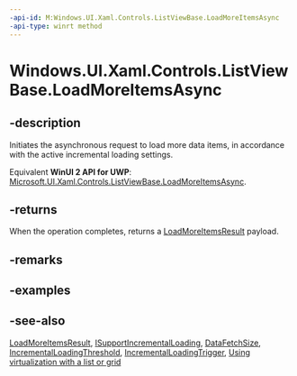 ```yaml
---
-api-id: M:Windows.UI.Xaml.Controls.ListViewBase.LoadMoreItemsAsync
-api-type: winrt method
---
```


<!-- Method syntax
public Windows.Foundation.IAsyncOperation<Windows.UI.Xaml.Data.LoadMoreItemsResult> LoadMoreItemsAsync()
-->

# Windows.UI.Xaml.Controls.ListViewBase.LoadMoreItemsAsync

## -description
Initiates the asynchronous request to load more data items, in accordance with the active incremental loading settings.

Equivalent **WinUI 2 API for UWP**: [Microsoft.UI.Xaml.Controls.ListViewBase.LoadMoreItemsAsync](/windows/winui/api/microsoft.ui.xaml.controls.listviewbase.loadmoreitemsasync).

## -returns
When the operation completes, returns a [LoadMoreItemsResult](../windows.ui.xaml.data/loadmoreitemsresult.md) payload.

## -remarks

## -examples

## -see-also
[LoadMoreItemsResult](../windows.ui.xaml.data/loadmoreitemsresult.md), [ISupportIncrementalLoading](../windows.ui.xaml.data/isupportincrementalloading.md), [DataFetchSize](listviewbase_datafetchsize.md), [IncrementalLoadingThreshold](listviewbase_incrementalloadingthreshold.md), [IncrementalLoadingTrigger](listviewbase_incrementalloadingtrigger.md), [Using virtualization with a list or grid](/previous-versions/windows/apps/hh780657(v=win.10))
